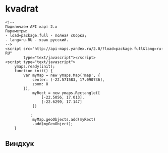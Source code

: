 # kvadrat
<html xmlns="http://www.w3.org/1999/xhtml"> 
<head> 
<title> Виндхук.</title> 
<meta http-equiv="Content-Type" content="text/html; charset=utf-8"/> 
 
    <!-- 
    Подключаем API карт 2.x 
    Параметры: 
    - load=package.full - полная сборка; 
    - lang=ru-RU - язык русский. 
    --> 
    <script src="http://api-maps.yandex.ru/2.0/?load=package.full&lang=ru-RU" 
            type="text/javascript"></script> 
    <script type="text/javascript"> 
        ymaps.ready(init); 
        function init() { 
            var myMap = new ymaps.Map('map', { 
                center: [-22.571583, 17.090736], 
                zoom: 8 
            }), 
                myRect = new ymaps.Rectangle([      
                    [-22.5056, 17.013], 
                    [-22.6299, 17.147]
                ]) 

               ;
                myMap.geoObjects.add(myRect) 
                .add(myGeoObject); 
        } 
</script> 
</head>  
<body> 
<h2>Виндхук</h2> 
<div id="map" style="width:600px;height:400px"></div> 
</body>  
</html>
